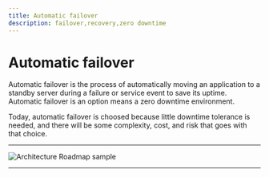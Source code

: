 ```yaml
---
title: Automatic failover
description: failover,recovery,zero downtime
---
```


# Automatic failover

Automatic failover is the process of automatically moving an application
to a standby server during a failure or service event to save its uptime.
Automatic failover is an option means a zero downtime environment.

Today, automatic failover is choosed because little downtime tolerance is needed,
and there will be some complexity, cost, and risk that goes with that choice.

---

![Architecture Roadmap sample]({{site.baseurl}}/images/failover-sample.png)

---
